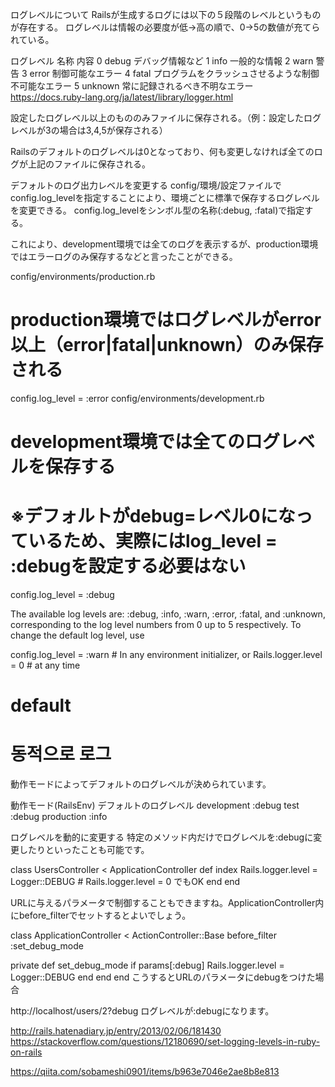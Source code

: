 
ログレベルについて
Railsが生成するログには以下の５段階のレベルというものが存在する。
ログレベルは情報の必要度が低→高の順で、0→5の数値が充てられている。

ログレベル	名称	内容
0	debug	デバッグ情報など
1	info	一般的な情報
2	warn	警告
3	error	制御可能なエラー
4	fatal	プログラムをクラッシュさせるような制御不可能なエラー
5	unknown	常に記録されるべき不明なエラー
https://docs.ruby-lang.org/ja/latest/library/logger.html

設定したログレベル以上のもののみファイルに保存される。（例：設定したログレベルが3の場合は3,4,5が保存される）

Railsのデフォルトのログレベルは0となっており、何も変更しなければ全てのログが上記のファイルに保存される。

デフォルトのログ出力レベルを変更する
config/環境/設定ファイルでconfig.log_levelを指定することにより、環境ごとに標準で保存するログレベルを変更できる。
config.log_levelをシンボル型の名称(:debug, :fatal)で指定する。

これにより、development環境では全てのログを表示するが、production環境ではエラーログのみ保存するなどと言ったことができる。

config/environments/production.rb
# production環境ではログレベルがerror以上（error|fatal|unknown）のみ保存される
config.log_level = :error
config/environments/development.rb
# development環境では全てのログレベルを保存する
# ※デフォルトがdebug=レベル0になっているため、実際にはlog_level = :debugを設定する必要はない
config.log_level = :debug

The available log levels are: :debug, :info, :warn, :error, :fatal, and :unknown, corresponding to the log level numbers from 0 up to 5 respectively. To change the default log level, use

config.log_level = :warn # In any environment initializer, or
Rails.logger.level = 0 # at any time


# default

# 동적으로 로그

動作モードによってデフォルトのログレベルが決められています。

動作モード(RailsEnv)	デフォルトのログレベル
development	:debug
test	:debug
production	:info


ログレベルを動的に変更する
特定のメソッド内だけでログレベルを:debugに変更したりといったことも可能です。

class UsersController < ApplicationController
  def index
    Rails.logger.level = Logger::DEBUG   # Rails.logger.level = 0 でもOK
  end
end

URLに与えるパラメータで制御することもできますね。ApplicationController内にbefore_filterでセットするとよいでしょう。

class ApplicationController < ActionController::Base
  before_filter :set_debug_mode

private
  def set_debug_mode
    if params[:debug]
      Rails.logger.level = Logger::DEBUG
    end
  end
end
こうするとURLのパラメータにdebugをつけた場合

http://localhost/users/2?debug
ログレベルが:debugになります。


http://rails.hatenadiary.jp/entry/2013/02/06/181430
https://stackoverflow.com/questions/12180690/set-logging-levels-in-ruby-on-rails

https://qiita.com/sobameshi0901/items/b963e7046e2ae8b8e813

